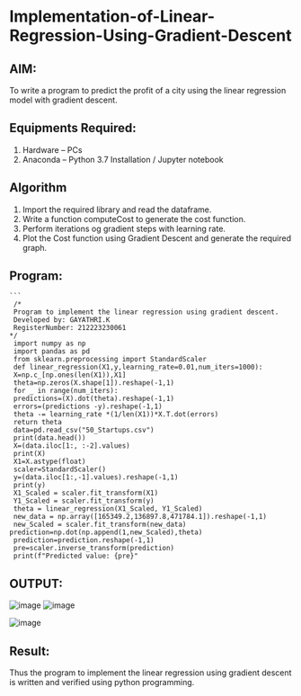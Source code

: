 # Implementation-of-Linear-Regression-Using-Gradient-Descent

## AIM:
To write a program to predict the profit of a city using the linear regression model with gradient descent.

## Equipments Required:
1. Hardware – PCs
2. Anaconda – Python 3.7 Installation / Jupyter notebook

## Algorithm

1. Import the required library and read the dataframe.
2. Write a function computeCost to generate the cost function.
3. Perform iterations og gradient steps with learning rate.
4. Plot the Cost function using Gradient Descent and generate the required graph. 

## Program:
``````
```
 /*
 Program to implement the linear regression using gradient descent.
 Developed by: GAYATHRI.K
 RegisterNumber: 212223230061
*/
 import numpy as np
 import pandas as pd
 from sklearn.preprocessing import StandardScaler
 def linear_regression(X1,y,learning_rate=0.01,num_iters=1000):
 X=np.c_[np.ones(len(X1)),X1]
 theta=np.zeros(X.shape[1]).reshape(-1,1)
 for _ in range(num_iters):
 predictions=(X).dot(theta).reshape(-1,1)
 errors=(predictions -y).reshape(-1,1)
 theta -= learning_rate *(1/len(X1))*X.T.dot(errors)
 return theta
 data=pd.read_csv("50_Startups.csv")
 print(data.head())
 X=(data.iloc[1:, :-2].values)
 print(X)
 X1=X.astype(float)
 scaler=StandardScaler()
 y=(data.iloc[1:,-1].values).reshape(-1,1)
 print(y)
 X1_Scaled = scaler.fit_transform(X1)
 Y1_Scaled = scaler.fit_transform(y)
 theta = linear_regression(X1_Scaled, Y1_Scaled)
 new_data = np.array([165349.2,136897.8,471784.1]).reshape(-1,1)
 new_Scaled = scaler.fit_transform(new_data)
prediction=np.dot(np.append(1,new_Scaled),theta)
 prediction=prediction.reshape(-1,1)
 pre=scaler.inverse_transform(prediction)
 print(f"Predicted value: {pre}"
```````
## OUTPUT:
![image](https://github.com/user-attachments/assets/63753f11-b010-4afb-9e42-c0056c305e5d)
![image](https://github.com/user-attachments/assets/add13965-73d1-44e7-87b9-ba1841d00faa)


![image](https://github.com/user-attachments/assets/70c1c26d-56c5-47fc-8694-f6290f4cb62e)

## Result:
Thus the program to implement the linear regression using gradient descent is written and verified using python programming.
